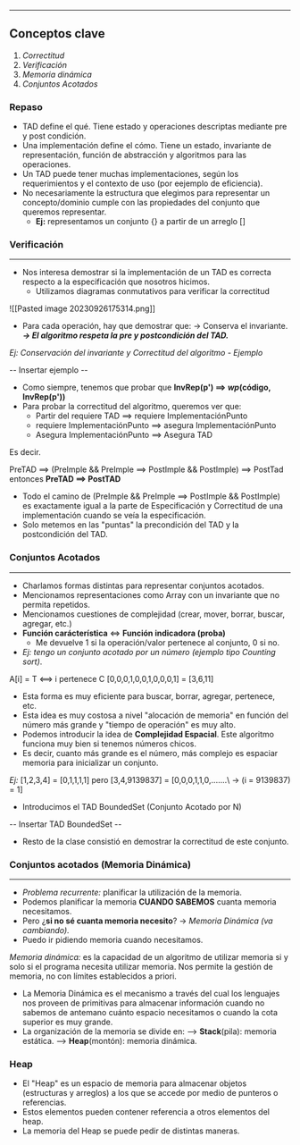 ***
## Conceptos clave
1. *Correctitud*
2. *Verificación*
3. *Memoria dinámica*
4. *Conjuntos Acotados*

### Repaso
* TAD define el qué. Tiene estado y operaciones descriptas mediante pre y post condición.
* Una implementación define el cómo. Tiene un estado, invariante de representación, función de abstracción y algoritmos para las operaciones.
* Un TAD puede tener muchas implementaciones, según los requerimientos y el contexto de uso (por eejemplo de eficiencia).
* No necesariamente la estructura que elegimos para representar un concepto/dominio cumple con las propiedades del conjunto que queremos representar.
	* **Ej:** representamos un conjunto {} a partir de un arreglo \[\]

### Verificación
***
* Nos interesa demostrar si la implementación de un TAD es correcta respecto a la especificación que nosotros hicimos.
	* Utilizamos diagramas conmutativos para verificar la correctitud

![[Pasted image 20230926175314.png]]

* Para cada operación, hay que demostrar que:
-> Conserva el invariante.
***-> El algoritmo respeta la pre y postcondición del TAD.***

*Ej: Conservación del invariante y Correctitud del algoritmo - Ejemplo*

-- Insertar ejemplo --

* Como siempre, tenemos que probar que **InvRep(p') ==> *wp*(código, InvRep(p'))**
* Para probar la correctitud del algoritmo, queremos ver que:
	* Partir del requiere TAD ==> requiere ImplementaciónPunto
	* requiere ImplementaciónPunto ==> asegura ImplementaciónPunto
	* Asegura ImplementaciónPunto ==> Asegura TAD

Es decir.

PreTAD ==> (PreImple && PreImple ==> PostImple && PostImple) ==> PostTad entonces
**PreTAD ==> PostTAD**

* Todo el camino de (PreImple && PreImple ==> PostImple && PostImple) es exactamente igual a la parte de Especificación y Correctitud de una implementación cuando se veía la especificación.
* Solo metemos en las "puntas" la precondición del TAD y la postcondición del TAD.


### Conjuntos Acotados
***
* Charlamos formas distintas para representar conjuntos acotados.
* Mencionamos representaciones como Array con un invariante que no permita repetidos.
* Mencionamos cuestiones de complejidad (crear, mover, borrar, buscar, agregar, etc.)
* **Función carácterística** <=> **Función indicadora (proba)**
	* Me devuelve 1 si la operación/valor pertenece al conjunto, 0 si no.
* *Ej: tengo un conjunto acotado por un número (ejemplo tipo Counting sort)*.

A\[i\] = T <==> i pertenece C
\[0,0,0,1,0,0,1,0,0,0,1\] = \[3,6,11\]

* Esta forma es muy eficiente para buscar, borrar, agregar, pertenece, etc.
* Esta idea es muy costosa a nivel "alocación de memoria" en función del número más grande y "tiempo de operación" es muy alto.
* Podemos introducir la idea de **Complejidad Espacial**. Este algoritmo funciona muy bien si tenemos números chicos.
* Es decir, cuanto más grande es el número, más complejo es espaciar memoria para inicializar un conjunto.

*Ej:* \[1,2,3,4\] = \[0,1,1,1,1\] pero \[3,4,9139837\] = \[0,0,0,1,1,0,.......\ -> (i = 9139837) = 1]

* Introducimos el TAD BoundedSet (Conjunto Acotado por N) 

-- Insertar TAD BoundedSet -- 

* Resto de la clase consistió en demostrar la correctitud de este conjunto.


### Conjuntos acotados (Memoria Dinámica)
***
* *Problema recurrente:* planificar la utilización de la memoria.
* Podemos planificar la memoria **CUANDO SABEMOS** cuanta memoria necesitamos.
* Pero ¿**si no sé cuanta memoria necesito**? -> *Memoria Dinámica (va cambiando).*
* Puedo ir pidiendo memoria cuando necesitamos.

*Memoria dinámica:* es la capacidad de un algoritmo de utilizar memoria si y solo si el programa necesita utilizar memoria. Nos permite la gestión de memoria, no con límites establecidos a priori.

* La Memoria Dinámica es el mecanismo a través del cual los lenguajes nos proveen de primitivas para almacenar información cuando no sabemos de antemano cuánto espacio necesitamos o cuando la cota superior es muy grande.
* La organización de la memoria se divide en:
	--> **Stack**(pila): memoria estática.
	--> **Heap**(montón): memoria dinámica.

### Heap
* El "Heap" es un espacio de memoria para almacenar objetos (estructuras y arreglos) a los que se accede por medio de punteros o referencias.
* Estos elementos pueden contener referencia a otros elementos del heap.
* La memoria del Heap se puede pedir de distintas maneras.